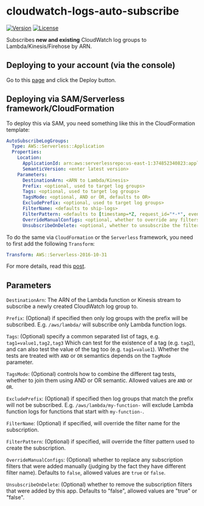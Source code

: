 # cloudwatch-logs-auto-subscribe

[![Version](https://img.shields.io/badge/semver-1.9.1-blue)](template.yml)
[![License](https://img.shields.io/badge/License-Apache%202.0-blue.svg)](LICENSE)

Subscribes **new and existing** CloudWatch log groups to Lambda/Kinesis/Firehose by ARN.

## Deploying to your account (via the console)

Go to this [page](https://serverlessrepo.aws.amazon.com/applications/arn:aws:serverlessrepo:us-east-1:374852340823:applications~auto-subscribe-log-group-to-arn) and click the Deploy button.

## Deploying via SAM/Serverless framework/CloudFormation

To deploy this via SAM, you need something like this in the CloudFormation template:

```yml
AutoSubscribeLogGroups:
  Type: AWS::Serverless::Application
  Properties:
    Location:
      ApplicationId: arn:aws:serverlessrepo:us-east-1:374852340823:applications/auto-subscribe-log-group-to-arn
      SemanticVersion: <enter latest version>
    Parameters:
      DestinationArn: <ARN to Lambda/Kinesis>
      Prefix: <optional, used to target log groups>
      Tags: <optional, used to target log groups>
      TagsMode: <optional, AND or OR, defaults to OR>
      ExcludePrefix: <optional, used to target log groups>
      FilterName: <defaults to ship-logs>
      FilterPattern: <defaults to [timestamp=*Z, request_id="*-*", event]>
      OverrideManualConfigs: <optional, whether to override any filters that are added manually, true or false, defaults to false>
      UnsubscribeOnDelete: <optional, whether to unsubscribe the filters that have been added, true or false, defaults to false>
```

To do the same via `CloudFormation` or the `Serverless` framework, you need to first add the following `Transform`:

```yml
Transform: AWS::Serverless-2016-10-31
```

For more details, read this [post](https://theburningmonk.com/2019/05/how-to-include-serverless-repository-apps-in-serverless-yml/).

## Parameters

`DestinationArn`: The ARN of the Lambda function or Kinesis stream to subscribe a newly created CloudWatch log group to.

`Prefix`: (Optional) if specified then only log groups with the prefix will be subscribed. E.g. `/aws/lambda/` will subscribe only Lambda function logs.

`Tags`: (Optional) specify a common separated list of tags, e.g. `tag1=value1,tag2,tag3` Which can test for the existence of a tag (e.g. `tag2`), and can also test the value of the tag too (e.g. `tag1=value1`). Whether the tests are treated with `AND` or `OR` semantics depends on the `TagMode` parameter.

`TagsMode`: (Optional) controls how to combine the different tag tests, whether to join them using AND or OR semantic. Allowed values are `AND` or `OR`.

`ExcludePrefix`: (Optional) if specified then log groups that match the prefix will not be subscribed. E.g. `/aws/lambda/my-function-` will exclude Lambda function logs for functions that start with `my-function-`.

`FilterName`: (Optional) if specified, will override the filter name for the subscription.

`FilterPattern`: (Optional) if specified, will override the filter pattern used to create the subscription.

`OverrideManualConfigs`: (Optional) whether to replace any subscription filters that were added manually (judging by the fact they have different filter name). Defaults to `false`, allowed values are `true` or `false`.

`UnsubscribeOnDelete`: (Optional) whether to remove the subscription filters that were added by this app. Defaults to "false", allowed values are "true" or "false".
